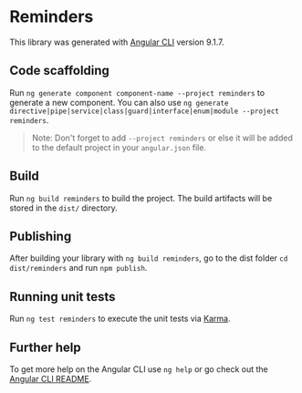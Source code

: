 # Reminders

This library was generated with [Angular CLI](https://github.com/angular/angular-cli) version 9.1.7.

## Code scaffolding

Run `ng generate component component-name --project reminders` to generate a new component. You can also use `ng generate directive|pipe|service|class|guard|interface|enum|module --project reminders`.
> Note: Don't forget to add `--project reminders` or else it will be added to the default project in your `angular.json` file. 

## Build

Run `ng build reminders` to build the project. The build artifacts will be stored in the `dist/` directory.

## Publishing

After building your library with `ng build reminders`, go to the dist folder `cd dist/reminders` and run `npm publish`.

## Running unit tests

Run `ng test reminders` to execute the unit tests via [Karma](https://karma-runner.github.io).

## Further help

To get more help on the Angular CLI use `ng help` or go check out the [Angular CLI README](https://github.com/angular/angular-cli/blob/master/README.md).
